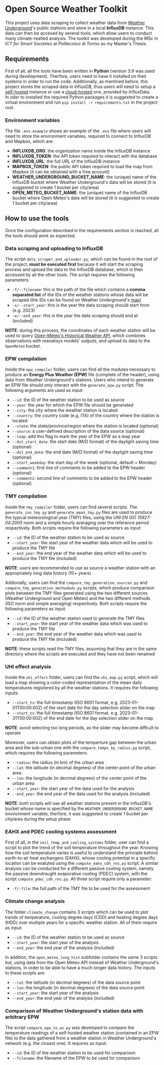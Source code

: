 # Open Source Weather Toolkit

This project uses data scraping to collect weather data from [Weather Underground](https://www.wunderground.com/)'s public stations and store in a local **InfluxDB** instance. This data can then be accesed by several tools, which allow users to conduct many climate-realted analysis. The toolkit was developed during the MSc in *ICT for Smart Societies* at *Politecnico di Torino* as my Master's Thesis.

## Requirements

First of all, all the tools have been written in **Python** (version 3.9 was used during development). Therfore, users need to have it installed on their systems in order to run the code. Additionally, as mentined before, this project stores the scraped data in InfluxDB, thus users will need to setup a [self-hosted](https://docs.influxdata.com/influxdb/v2.7/install/) instance or use a [cloud-hosted](https://www.influxdata.com/products/influxdb-cloud/serverless/) one, provided by InfluxData.\
In oder to installed the required Python packages it is suggested to create a virtual environment and run `pip install -r requirements.txt` in the project root.

### Environment variables

The file `.env.example` shows an example of the `.env` file where users will need to store the environment variables, required to connect to InfluxDB and Mapbox, which are:
- **INFLUXDB_ORG**: the organization name inside the InfluxDB instance
- **INFLUXDB_TOKEN**: the API token required to interact with the database
- **INFLUXDB_URL**: the full URL of the InfluxDB instance
- **MAPBOX_TOKEN**: the public API token required to load the map from Mapbox (it can be obtained with a free account)
- **WEATHER_UNDERGROUND_BUCKET_NAME**: the (unique) name of the InfluxDB bucket where Weather Underground's data will be stored (it is suggested to create 1 bucket per city/area)
- **OPEN_METEO_BUCKET_NAME**: the (unique) name of the InfluxDB bucket where Open Meteo's data will be stored (it is suggested to create 1 bucket per city/area)

## How to use the tools

Once the configuration described in the requirements section is reached, all the tools should work as expected.

### Data scraping and uploading to InfluxDB

The script `data_scraper_and_uploader.py`, which can be found in the root of the project, **must be executed first** because it will start the scraping process and upload the data to the InfluxDB database, which is then accessed by all the other tools. The script requires the following parameters:
- `-f/--filename`: this is the path of the file which contains a **comma separated list** of the IDs of the weather stations whose data will be scraped (the IDs can be found on Weather Underground's [map](https://www.wunderground.com/wundermap))
- `-s/--start_year`: this is the year the data scraping should start from (e.g. 2023)
- `-e/--end_year`: this is the year the data scraping should end at (included)

**NOTE**: during this process, the coordinates of each weather station will be used to query [Open-Meteo's Historical Weather API](https://open-meteo.com/en/docs/historical-weather-api), which combines observations with reanalisys models' outputs, and upload its data to the `OpenMeteo` bucket.

### EPW compilation

Inside the `epw_compiler` folder, users can find all the modules necessary to produce an **Energy Plus Weather (EPW)** file (complete of the header), using data from Weather Underground's stations. Users who intend to generate an EPW file should only interact with the `generate_epw.py` script. The following arguments are used as input:
- `--id`: the ID of the weather station to be used as source
- `--year`: the year for which the EPW file should be generated
- `--city`: the city where the weather station is located
- `--country`: the country code (e.g. ITA) of the country where the station is located
- `--state`: the state/province/region where the station is located (optional)
- `--source`: a user-defined description of the data source (optional)
- `--leap`: add this flag to mark the year of the EPW as a leap year
- `--dst_start_date`: the start date (M/D format) of the daylight saving time (optional)
- `--dst_end_date`: the end date (M/D format) of the daylight saving time (optional)
- `--start_weekday`: the start day of the week (optional, default = Monday)
- `--comment1`: first line of comments to be added to the EPW header (optional)
- `--comment2`: second line of comments to be added to the EPW header (optional)

### TMY compilation

Inside the `tmy_compiler` folder, users can find several scripts. The `generate_iso_tmy.py` and `generate_mean_tmy.py` files are used to produce the typical meteorological year (TMY) files, using the *UNI EN ISO 15927-04:2005* norm and a simple hourly averaging over the reference period respectively. Both scripts require the following parameters as input:
- `--id`: the ID of the weather station to be used as source
- `--start_year`: the start year of the weather data which will be used to produce the TMY file
- `--end_year`: the end year of the weather data which will be used to produce the TMY file (included)

**NOTE**: users are recommended to use as source a weather station with an appropriately long data history (10+ years)

Addionally, users can find the `compare_tmy_generation_sources.py` and `compare_tmy_generation_methodods.py` scripts, which produce comparison plots between the TMY files generated using the two different sources (Weather Underground and Open Meteo) and the two different methods (ISO norm and simple averaging) respectively. Both scripts require the following parameters as input:
- `--id`: the ID of the weather station used to generate the TMY files
- `--start_year`: the start year of the weather data which was used to produce the TMY file
- `--end_year`: the end year of the weather data which was used to produce the TMY file (included)

**NOTE**: these scripts read the TMY files, assuming that they are in the same directory where the scripts are executed and they have not been renamed

### UHI effect analysis

Inside the `uhi_effect` folder, users can find the `uhi_map.py` script, which will load a map showing a color-coded representation of the mean daily temperatures registered by all the weather stations. It requires the following inputs:
- `--start_ts`: the full timestamp (ISO 8601 format, e.g. 2023-01-01T00:00:00Z) of the start date for the day selection slider on the map
- `--start_ts`: the full timestamp (ISO 8601 format, e.g. 2023-01-31T00:00:00Z) of the end date for the day selection slider on the map

**NOTE**: avoid selecting too long periods, as the slider may become diffcult to operate

Moreover, users can obtain plots of the temperture gap between the urban area and the sub-urban one with the `compare_temps_by_radius.py` script, which requires the following parameters:
- `--radius`: the radius (in km) of the urban area
- `--lat`: the latitude (in decimal degrees) of the center point of the urban area
- `--lon`: the longitude (in decimal degrees) of the center point of the urban area
- `--start_year`: the start year of the data used for the analysis
- `--end_year`: the end year of the data used for the analysis (included)

**NOTE**: both scripts will use all weather stations present in the InfluxDB's bucket whose name is specified by the `WEATHER_UNDERGROUND_BUCKET_NAME` environment variable; therfore, it was suggested to create 1 bucket per city/area during the setup phase

### EAHX and PDEC cooling systems assessment

First of all, in the `soil_temp_and_cooling_systems` folder, user can find a script to plot the trend of the soil temperature throughout the year. Knowing how the soil temperature varies is useful to understand the principle behind earth-to-air heat exchangers (EAHX), whose cooling potential in a specific location can be evaluted using the `compute_eahx_cdh_res.py` script. A similar analysis can be conducted for a different passive cooling system, namely the passive downdraught evaporative cooling (PDEC) system, with the script `compute_pdec_cdh_res.py`. All three script require only a parameter:
- `-f/-file`: the full path of the TMY file to be used for the assessment

### Climate change analysis

The folder `climate_change` contains 3 scripts which can be used to plot trends of temperature, cooling degree days (CDD) and heating degree days (HDD) over multiple years for a specific weather station. All of them require as input:
- `--id`: the ID of the weather station to be used as source
- `--start_year`: the start year of the analysis
- `--end_year`: the end year of the analysis (included)

In addition, the `open_meteo_long_hist` subfolder contains the same 3 scripts but, using data from the Open Meteo API instead of Weather Underground's stations, in order to be able to have a much longer data history. The inputs to these scripts are:
- `--lat`: the latitude (in decimal degrees) of the data source point
- `--lon`: the longitude (in decimal degrees) of the data source point
- `--start_year`: the start year of the analysis
- `--end_year`: the end year of the analysis (included)

### Comparison of Weather Underground's station data with arbitrary EPW

The script `compare_epw_to_ws.py` was developed to compare the temperature readings of a self-hosted weather station (contained in an EPW file) to the data gathered from a weather station in Weather Underground's network (e.g. the closest one). It requires as input:
- `--id`: the ID of the weather station to be used for comparison
- `--filename`: the filename of the EPW to be used for comparison